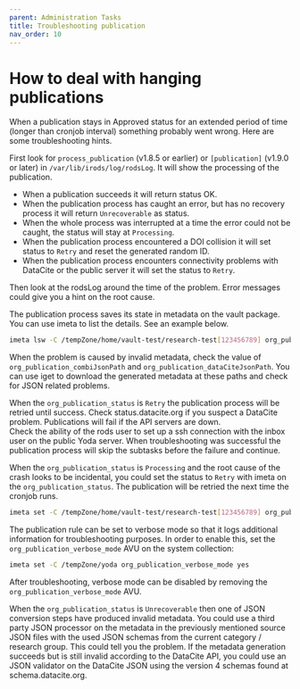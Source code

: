 ```yaml
---
parent: Administration Tasks
title: Troubleshooting publication
nav_order: 10
---
```

# How to deal with hanging publications

When a publication stays in Approved status for an extended period of time (longer than cronjob interval) something probably went
wrong. Here are some troubleshooting hints.

First look for `process_publication` (v1.8.5 or earlier) or `[publication]` (v1.9.0 or later) in `/var/lib/irods/log/rodsLog`.
It will show the processing of the publication.

- When a publication succeeds it will return status OK.
- When the publication process has caught an error, but has no recovery process it will return `Unrecoverable` as status.
- When the whole process was interrupted at a time the error could not be caught, the status will stay at `Processing`.
- When the publication process encountered a DOI collision it will set status to `Retry` and reset the generated random ID.
- When the publication process encounters connectivity problems with DataCite or the public server it will set the status to `Retry`.

Then look at the rodsLog around the time of the problem. Error messages could give you a hint on the root cause.

The publication process saves its state in metadata on the vault package. You can use imeta to list the details. See an example below.
```bash
imeta lsw -C /tempZone/home/vault-test/research-test[123456789] org_publication%
```

When the problem is caused by invalid metadata, check the value of `org_publication_combiJsonPath` and `org_publication_dataCiteJsonPath`.
You can use iget to download the generated metadata at these paths and check for JSON related problems.

When the `org_publication_status` is `Retry` the publication process will be retried until success.
Check status.datacite.org if you suspect a DataCite problem.
Publications will fail if the API servers are down.  
Check the ability of the rods user to set up a ssh connection with the inbox user on the public Yoda server.
When troubleshooting was successful the publication process will skip the subtasks before the failure and continue.

When the `org_publication_status` is `Processing` and the root cause of the crash looks to be incidental, you could set the status to `Retry` with  imeta on the `org_publication_status`. The publication will be retried the next time the cronjob runs.

```bash
imeta set -C /tempZone/home/vault-test/research-test[123456789] org_publication_status Retry
```

The publication rule can be set to verbose mode so that it logs additional information for troubleshooting
purposes. In order to enable this, set the `org_publication_verbose_mode` AVU on the system collection:

```bash
imeta set -C /tempZone/yoda org_publication_verbose_mode yes
```

After troubleshooting, verbose mode can be disabled by removing the `org_publication_verbose_mode` AVU.

When the `org_publication_status` is `Unrecoverable` then one of JSON conversion steps have produced invalid metadata.
You could use a third party JSON processor on the metadata in the previously mentioned source JSON files with the used JSON schemas from the current category / research group.
This could tell you the problem.
If the metadata generation succeeds but is still invalid according to the DataCite API, you could use an JSON validator on the DataCite JSON using the version 4 schemas found at schema.datacite.org.
